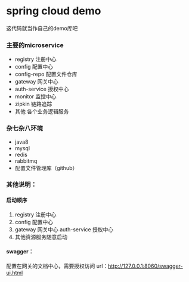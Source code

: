 # spring cloud demo

这代码就当作自己的demo库吧

### 主要的microservice
- registry 注册中心
- config 配置中心
- config-repo 配置文件仓库
- gateway 网关中心
- auth-service 授权中心
- monitor 监控中心
- zipkin 链路追踪
- 其他 各个业务逻辑服务

### 杂七杂八环境
- java8
- mysql
- redis
- rabbitmq
- 配置文件管理库（github）

### 其他说明：

#### 启动顺序
1. registry 注册中心
2. config 配置中心
3. gateway 网关中心  auth-service 授权中心
4. 其他资源服务随意启动

#### swagger： 
配置在网关的文档中心，需要授权访问
url：http://127.0.0.1:8060/swagger-ui.html

